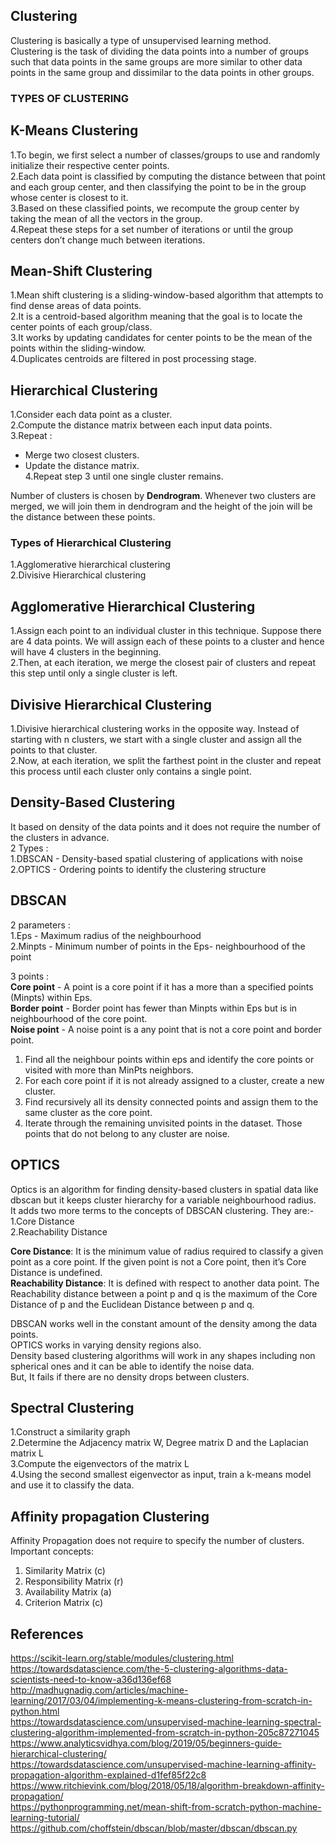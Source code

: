 ## Clustering 
Clustering is basically a type of unsupervised learning method. <br/>
Clustering is the task of dividing the data points into a number of groups such that data points in the same groups are more similar to other data points in the same group and dissimilar to the data points in other groups.

### TYPES OF CLUSTERING

## K-Means Clustering
1.To begin, we first select a number of classes/groups to use and randomly initialize their respective center points. <br/>
2.Each data point is classified by computing the distance between that point and each group center, and then classifying the point to be in the group whose center is closest to it. <br/>
3.Based on these classified points, we recompute the group center by taking the mean of all the vectors in the group. <br/>
4.Repeat these steps for a set number of iterations or until the group centers don’t change much between iterations.

## Mean-Shift Clustering 
1.Mean shift clustering is a sliding-window-based algorithm that attempts to find dense areas of data points. <br/>
2.It is a centroid-based algorithm meaning that the goal is to locate the center points of each group/class. <br/>
3.It works by updating candidates for center points to be the mean of the points within the sliding-window. <br/>
4.Duplicates centroids are filtered in post processing stage.

## Hierarchical Clustering
1.Consider each data point as a cluster. <br/>
2.Compute the distance matrix between each input data points. <br/>
3.Repeat : <br/>
- Merge two closest clusters.
- Update the distance matrix. <br/>
4.Repeat step 3 until one single cluster remains.

Number of clusters is chosen by **Dendrogram**.
Whenever two clusters are merged, we will join them in dendrogram and the height of the join will be the distance between these points.

### Types of Hierarchical Clustering
1.Agglomerative hierarchical clustering <br/>
2.Divisive Hierarchical clustering

## Agglomerative Hierarchical Clustering 
1.Assign each point to an individual cluster in this technique. Suppose there are 4 data points. We will assign each of these points to a cluster and hence will have 4 clusters in the beginning. <br/>
2.Then, at each iteration, we merge the closest pair of clusters and repeat this step until only a single cluster is left. 

## Divisive Hierarchical Clustering
1.Divisive hierarchical clustering works in the opposite way. Instead of starting with n clusters, we start with a single cluster and assign all the points to that cluster. <br/>
2.Now, at each iteration, we split the farthest point in the cluster and repeat this process until each cluster only contains a single point.

## Density-Based Clustering
It based on density of the data points and it does not require the number of the clusters in advance. <br/>
2 Types : <br/>
1.DBSCAN  - Density-based spatial clustering of applications with noise <br/>
2.OPTICS  - Ordering points to identify the clustering structure

## DBSCAN
2 parameters :  <br/>
1.Eps - Maximum radius of the neighbourhood <br/>
2.Minpts - Minimum number of points in the Eps- neighbourhood of the point

3 points : <br/>
**Core point** - A point is a core point if it has a more than a specified points (Minpts) within Eps. <br/>
**Border point** - Border point has fewer than Minpts within Eps but is in neighbourhood of the core point. <br/>
**Noise point** - A noise point is a any point that is not a core point and border point.

1. Find all the neighbour points within eps and identify the core points or visited with more than MinPts neighbors. <br/>
2. For each core point if it is not already assigned to a cluster, create a new cluster. <br/>
3. Find recursively all its density connected points and assign them to the same cluster as the core point. <br/>
4. Iterate through the remaining unvisited points in the dataset. Those points that do not belong to any cluster are noise. 

## OPTICS
Optics is an algorithm for finding density-based clusters in spatial data like dbscan but it keeps cluster hierarchy for a variable neighbourhood radius. <br/>
It adds two more terms to the concepts of DBSCAN clustering. They are:- <br/>
1.Core Distance <br/>
2.Reachability Distance

**Core Distance**: It is the minimum value of radius required to classify a given point as a core point. If the given point is not a Core point, then it’s Core Distance is undefined. <br/>
**Reachability Distance**: It is defined with respect to another data point. The Reachability distance between a point p and q is the maximum of the Core Distance of p and the Euclidean Distance between p and q.

DBSCAN works well in the constant amount of the density among the data points. <br/>
OPTICS works in varying density regions also. <br/>
Density based clustering algorithms will work in any shapes including non spherical ones and it can be able to identify the noise data.<br/>
But, It fails if there are no density drops between clusters.

## Spectral Clustering
1.Construct a similarity graph <br/>
2.Determine the Adjacency matrix W, Degree matrix D and the Laplacian matrix L <br/>
3.Compute the eigenvectors of the matrix L <br/>
4.Using the second smallest eigenvector as input, train a k-means model and use it to classify the data.

## Affinity propagation Clustering
Affinity Propagation does not require to specify the number of clusters. <br/>
Important concepts: <br/>
1. Similarity Matrix (c) <br/>
2. Responsibility Matrix (r) <br/>
3. Availability Matrix (a) <br/>
4. Criterion Matrix (c)


## References
https://scikit-learn.org/stable/modules/clustering.html <br/>
https://towardsdatascience.com/the-5-clustering-algorithms-data-scientists-need-to-know-a36d136ef68 <br/>
http://madhugnadig.com/articles/machine-learning/2017/03/04/implementing-k-means-clustering-from-scratch-in-python.html <br/>
https://towardsdatascience.com/unsupervised-machine-learning-spectral-clustering-algorithm-implemented-from-scratch-in-python-205c87271045 <br/>
https://www.analyticsvidhya.com/blog/2019/05/beginners-guide-hierarchical-clustering/ <br/>
https://towardsdatascience.com/unsupervised-machine-learning-affinity-propagation-algorithm-explained-d1fef85f22c8 <br/>
https://www.ritchievink.com/blog/2018/05/18/algorithm-breakdown-affinity-propagation/ <br/>
https://pythonprogramming.net/mean-shift-from-scratch-python-machine-learning-tutorial/ <br/>
https://github.com/choffstein/dbscan/blob/master/dbscan/dbscan.py
































